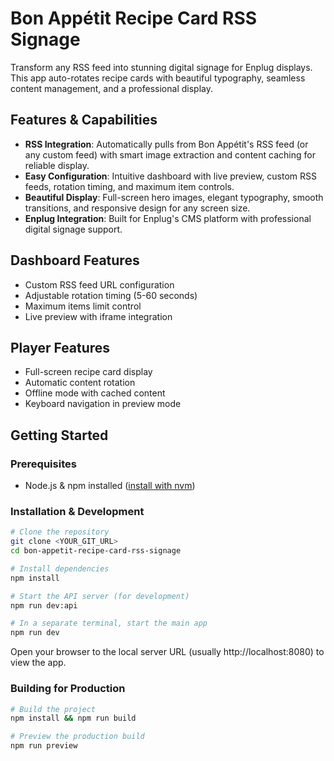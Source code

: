 # Bon Appétit Recipe Card RSS Signage

Transform any RSS feed into stunning digital signage for Enplug displays. This app auto-rotates recipe cards with beautiful typography, seamless content management, and a professional display.

## Features & Capabilities

- **RSS Integration**: Automatically pulls from Bon Appétit's RSS feed (or any custom feed) with smart image extraction and content caching for reliable display.
- **Easy Configuration**: Intuitive dashboard with live preview, custom RSS feeds, rotation timing, and maximum item controls.
- **Beautiful Display**: Full-screen hero images, elegant typography, smooth transitions, and responsive design for any screen size.
- **Enplug Integration**: Built for Enplug's CMS platform with professional digital signage support.

## Dashboard Features
- Custom RSS feed URL configuration
- Adjustable rotation timing (5-60 seconds)
- Maximum items limit control
- Live preview with iframe integration

## Player Features
- Full-screen recipe card display
- Automatic content rotation
- Offline mode with cached content
- Keyboard navigation in preview mode

## Getting Started

### Prerequisites
- Node.js & npm installed ([install with nvm](https://github.com/nvm-sh/nvm#installing-and-updating))

### Installation & Development

```sh
# Clone the repository
git clone <YOUR_GIT_URL>
cd bon-appetit-recipe-card-rss-signage

# Install dependencies
npm install

# Start the API server (for development)
npm run dev:api

# In a separate terminal, start the main app
npm run dev
```

Open your browser to the local server URL (usually http://localhost:8080) to view the app.

### Building for Production

```sh
# Build the project
npm install && npm run build

# Preview the production build
npm run preview
```